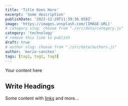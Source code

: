 ```yaml
---
title: 'Title Goes Here'
excerpt: 'Some description'
publishDate: '2022-12-29T11:39:36.050Z'
image: 'https://images.unsplash.com/[IMAGE-URL]'
# category slug: choose from "./src/data/category.js"
category: 'technology'
# remove this line to publish
draft: true
# author slug: choose from "./src/data/authors.js"
author: 'mario-sanchez'
tags: [tag1, tag2, tag3]
---
```


Your content here

## Write Headings

Some content with [links](#) and more...
